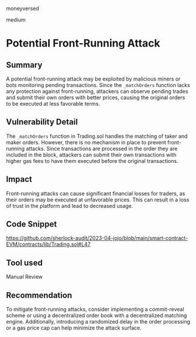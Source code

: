 moneyversed

medium

# Potential Front-Running Attack

## Summary

A potential front-running attack may be exploited by malicious miners or bots monitoring pending transactions. Since the `_matchOrders` function lacks any protection against front-running, attackers can observe pending trades and submit their own orders with better prices, causing the original orders to be executed at less favorable terms.

## Vulnerability Detail

The `_matchOrders` function in Trading.sol handles the matching of taker and maker orders. However, there is no mechanism in place to prevent front-running attacks. Since transactions are processed in the order they are included in the block, attackers can submit their own transactions with higher gas fees to have them executed before the original transactions.

## Impact

Front-running attacks can cause significant financial losses for traders, as their orders may be executed at unfavorable prices. This can result in a loss of trust in the platform and lead to decreased usage.

## Code Snippet

https://github.com/sherlock-audit/2023-04-jojo/blob/main/smart-contract-EVM/contracts/lib/Trading.sol#L47

## Tool used

Manual Review

## Recommendation

To mitigate front-running attacks, consider implementing a commit-reveal scheme or using a decentralized order book with a decentralized matching engine. Additionally, introducing a randomized delay in the order processing or a gas price cap can help minimize the attack surface.